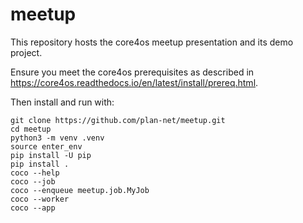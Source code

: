 meetup
======

This repository hosts the core4os meetup presentation and its demo project.

Ensure you meet the core4os prerequisites as described in
https://core4os.readthedocs.io/en/latest/install/prereq.html.
 
Then install and run with:

    git clone https://github.com/plan-net/meetup.git
    cd meetup
    python3 -m venv .venv
    source enter_env
    pip install -U pip
    pip install .
    coco --help
    coco --job
    coco --enqueue meetup.job.MyJob
    coco --worker
    coco --app
